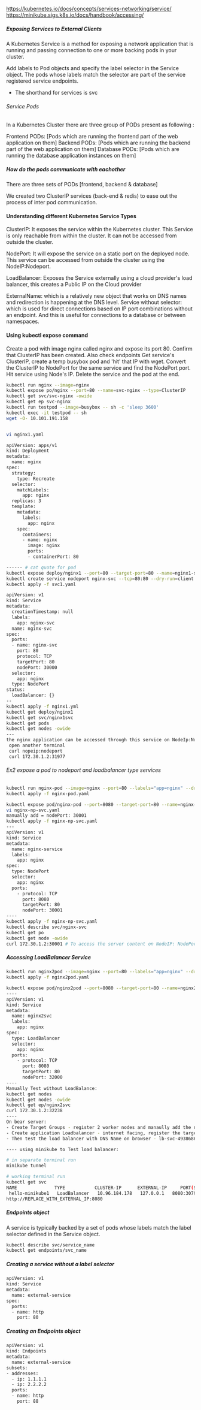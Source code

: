 https://kubernetes.io/docs/concepts/services-networking/service/
https://minikube.sigs.k8s.io/docs/handbook/accessing/

##### Exposing Services to External Clients

A Kubernetes Service is a method for exposing a network application that is running and passing connection to one or more backing pods in your cluster.

Add labels to Pod objects and specify the label selector in the Service object. The pods whose labels match the selector are part of the service registered service endpoints.

- The shorthand for services is svc

###### Service Pods

In a Kubernetes Cluster there are three group of PODs present as following :

Frontend PODs: [Pods which are running the frontend part of the web application on them]
Backend PODs: [Pods which are running the backend part of the web application on them]
Database PODs: [Pods which are running the database application instances on them]

##### How do the pods communicate with eachother

There are three sets of PODs [frontend, backend & database]

We created two ClusterIP services (back-end & redis) to ease out the process of inter pod communication.

#### Understanding different Kubernetes Service Types

ClusterIP: It exposes the service within the Kubernetes cluster. This Service is only reachable from within the cluster. It can not be accessed from outside the cluster.

NodePort: It will expose the service on a static port on the deployed node. This service can be accessed from outside the cluster using the NodeIP:Nodeport.

LoadBalancer: Exposes the Service externally using a cloud provider's load balancer, this creates a Public IP on the Cloud provider

ExternalName: which is a relatively new object that works on DNS names and redirection is happening at the DNS level.
Service without selector: which is used for direct connections based on IP port combinations without an endpoint. And this is useful for connections to a database or between namespaces.

#### Using kubectl expose command
Create a pod with image nginx called nginx and expose its port 80.
Confirm that ClusterIP has been created. Also check endpoints
Get service's ClusterIP, create a temp busybox pod and 'hit' that IP with wget.
Convert the ClusterIP to NodePort for the same service and find the NodePort port. Hit service using Node's IP. Delete the service and the pod at the end.

``````sh
kubectl run nginx --image=nginx
kubectl expose po/nginx --port=80 --name=svc-nginx --type=ClusterIP
kubectl get svc/svc-nginx -owide
kubectl get ep svc-nginx
kubectl run testpod --image=busybox -- sh -c 'sleep 3600'
kubectl exec -it testpod -- sh
wget -O- 10.101.191.158

``````

``````sh

vi nginx1.yaml

apiVersion: apps/v1
kind: Deployment
metadata:
  name: nginx
spec:
  strategy:
    type: Recreate
  selector:
    matchLabels:
      app: nginx
  replicas: 3 
  template:
    metadata:
      labels:
        app: nginx
    spec:
      containers:
      - name: nginx
        image: nginx
        ports:
        - containerPort: 80

------ # cat quote for pod
kubectl expose deploy/nginx1 --port=80 --target-port=80 --name=nginx1-svc --type=NodePort
kubectl create service nodeport nginx-svc --tcp=80:80 --dry-run=client -oyaml > svc1.yaml
kubectl apply -f svc1.yaml

apiVersion: v1
kind: Service
metadata:
  creationTimestamp: null
  labels:
    app: nginx-svc
  name: nginx-svc
spec:
  ports:
  - name: nginx-svc
    port: 80
    protocol: TCP
    targetPort: 80
    nodePort: 30000
  selector:
    app: nginx
  type: NodePort
status:
  loadBalancer: {}
--
kubectl apply -f nginx1.yml
kubectl get deploy/nginx1
kubectl get svc/nginx1svc
kubectl get pods
kubectl get nodes -owide
---
the nginx application can be accessed through this service on NodeIp:NodePort
 open another terminal 
 curl nopeip:nodeport
 curl 172.30.1.2:31977
``````
###### Ex2 expose a pod to nodeport and loadbalancer type services
``````sh
kubectl run nginx-pod --image=nginx --port=80 --labels="app=nginx" --dry-run=client -oyaml > nginx-pod.yaml
kubectl apply -f nginx-pod.yaml 

kubectl expose pod/nginx-pod --port=8080 --target-port=80 --name=nginx-svc --type=NodePort --dry-run=client -oyaml > nginx-np-svc.yaml
vi nginx-np-svc.yaml
manually add = nodePort: 30001
kubectl apply -f nginx-np-svc.yaml
---
apiVersion: v1
kind: Service
metadata:
  name: nginx-service
  labels:
    app: nginx
spec:
  type: NodePort
  selector:
    app: nginx
  ports:
    - protocol: TCP
      port: 8080
      targetPort: 80
      nodePort: 30001
----
kubectl apply -f nginx-np-svc.yaml
kubectl describe svc/nginx-svc
kubectl get po
kubectl get node -owide
curl 172.30.1.2:30001 # To access the server content on NodeIP: NodePort
``````

##### Accessing LoadBalancer Service

``````sh
kubectl run nginx2pod --image=nginx --port=80 --labels="app=nginx" --dry-run=client -oyaml > nginx2pod.yaml
kubectl apply -f nginx2pod.yaml

kubectl expose pod/nginx2pod --port=8080 --target-port=80 --name=nginx2svc --type=LoadBalancer --dry-run=client -oyaml > nginx2svc.yaml
----
apiVersion: v1
kind: Service
metadata:
  name: nginx2svc
  labels:
    app: nginx
spec:
  type: LoadBalancer
  selector:
    app: nginx
  ports:
    - protocol: TCP
      port: 8080
      targetPort: 80
      nodePort: 32000
----
Manually Test without LoadBalance:
kubectl get nodes
kubectl get nodes -owide
kubectl get ep/nginx2svc
curl 172.30.1.2:32238
----
On bear server:
- Create Target Groups - register 2 worker nodes and manaully add the nodeport of 32000
- Create application Loadbalancer - internet facing, register the target group with zones of the worker nodes
- Then test the load balancer with DNS Name on browser - lb-svc-493868679.eu-west-1.elb.amazonaws.com

---- using minikube to Test load balancer:

# in separate terminal run
minikube tunnel

# working terminal run
kubectl get svc
NAME              TYPE           CLUSTER-IP      EXTERNAL-IP     PORT(S)          AGE
 hello-minikube1   LoadBalancer   10.96.184.178   127.0.0.1   8080:30791/TCP   40s
http://REPLACE_WITH_EXTERNAL_IP:8080


``````
##### Endpoints object
A service is typically backed by a set of pods whose labels match the label selector defined in the Service object.

``````sh
kubectl describe svc/service_name
kubectl get endpoints/svc_name

``````
##### Creating a service without a label selector

``````sh
apiVersion: v1
kind: Service
metadata:
  name: external-service
spec:
  ports:
  - name: http
    port: 80

``````
##### Creating an Endpoints object

``````sh
apiVersion: v1
kind: Endpoints
metadata:
  name: external-service
subsets:
- addresses:
  - ip: 1.1.1.1
  - ip: 2.2.2.2
  ports:
  - name: http
    port: 88

``````
